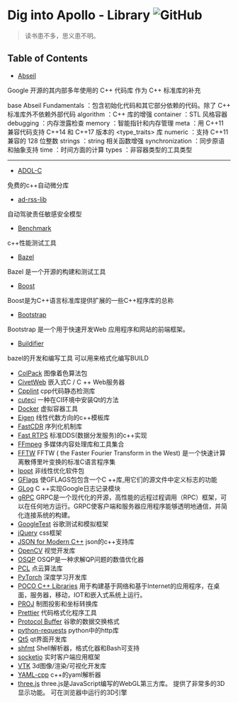 # Dig into Apollo - Library ![GitHub](https://img.shields.io/github/license/daohu527/Dig-into-Apollo.svg?style=popout)  

> 读书患不多，思义患不明。

## Table of Contents

* [Abseil](https://github.com/abseil/abseil-cpp)

Google 开源的其内部多年使用的 C++ 代码库 作为 C++ 标准库的补充

base Abseil Fundamentals ：包含初始化代码和其它部分依赖的代码。除了 C++ 标准库外不依赖外部代码
algorithm ：C++ <algorithm> 库的增强
container ：STL 风格容器
debugging ：内存泄露检查
memory ：智能指针和内存管理
meta ：用 C++11 兼容代码支持 C++14 和 C++17 版本的 <type_traits> 库
numeric ：支持 C++11 兼容的 128 位整数
strings ：string 相关函数增强
synchronization ：同步原语和抽象支持
time ：时间方面的计算
types ：非容器类型的工具类型

---

* [ADOL-C](https://github.com/coin-or/ADOL-C)

免费的c++自动微分库

* [ad-rss-lib](https://github.com/intel/ad-rss-lib)

自动驾驶责任敏感安全模型

* [Benchmark](https://github.com/google/benchmark)

c++性能测试工具

* [Bazel](https://github.com/bazelbuild/bazel)

Bazel 是一个开源的构建和测试工具
* [Boost](http://www.boost.org)

Boost是为C++语言标准库提供扩展的一些C++程序库的总称
* [Bootstrap](https://github.com/twbs/bootstrap)

Bootstrap 是一个用于快速开发Web 应用程序和网站的前端框架。
* [Buildifier](https://github.com/bazelbuild/buildtools)

bazel的开发和编写工具 可以用来格式化编写BUILD
* [ColPack](https://github.com/CSCsw/ColPack)
图像着色算法包
* [CivetWeb](https://github.com/civetweb/civetweb)
嵌入式C / C ++ Web服务器
* [Cpplint](https://github.com/cpplint/cpplint)
cpp代码静态检测库
* [cuteci](https://github.com/hasboeuf/cuteci)
一种在CI环境中安装Qt的方法
* [Docker](https://www.docker.com)
虚拟容器工具
* [Eigen](http://eigen.tuxfamily.org/index.php)
线性代数方向的c++模板库
* [FastCDR](https://github.com/eProsima/Fast-CDR)
序列化机制库
* [Fast RTPS](https://github.com/eProsima/Fast-RTPS)
标准DDS(数据分发服务)的c++实现
* [FFmpeg](https://github.com/FFmpeg/FFmpeg)
多媒体内容处理库和工具集合
* [FFTW](http://www.fftw.org/fftw3_doc/License-and-Copyright.html)
FFTW ( the Faster Fourier Transform in the West) 是一个快速计算离散傅里叶变换的标准C语言程序集
* [Ipopt](https://github.com/coin-or/Ipopt)
非线性优化软件包
* [GFlags](https://github.com/gflags/gflags)
使GFLAGS包包含一个C ++库,用它们的源文件中定义标志的功能
* [GLog](https://github.com/google/glog)
C ++实现Google日志记录模块
* [gRPC](https://github.com/grpc/grpc)
GRPC是一个现代化的开源，高性能的远程过程调用（RPC）框架，可以在任何地方运行。GRPC使客户端和服务器应用程序能够透明地通信，并简化连接系统的构建。
* [GoogleTest](https://github.com/google/googletest)
谷歌测试和模拟框架
* [jQuery](https://jquery.org/)
css框架
* [JSON for Modern C++](https://github.com/nlohmann/json)
json的c++支持库
* [OpenCV](https://opencv.org)
视觉开发库
* [OSQP](https://github.com/oxfordcontrol/osqp)
OSQP是一种求解QP问题的数值优化器
* [PCL](https://github.com/PointCloudLibrary/pcl)
点云算法库
* [PyTorch](https://github.com/pytorch/pytorch)
深度学习开发库
* [POCO C++ Libraries](https://github.com/pocoproject/poco)
用于构建基于网络和基于Internet的应用程序，在桌面，服务器，移动，IOT和嵌入式系统上运行。
* [PROJ](https://github.com/OSGeo/PROJ)
制图投影和坐标转换库
* [Prettier](https://github.com/prettier/prettier)
代码格式化程序工具
* [Protocol Buffer](https://github.com/protocolbuffers/protobuf)
谷歌的数据交换格式
* [python-requests](http://docs.python-requests.org)
python中的http库
* [Qt5](https://doc.qt.io/qt-5)
qt界面开发库
* [shfmt](https://github.com/mvdan/sh)
Shell解析器，格式化器和Bash可支持
* [socketio](https://github.com/socketio/socket.io-client)
实时客户端应用框架
* [VTK](https://github.com/Kitware/VTK)
3d图像/渲染/可视化开发库
* [YAML-cpp](https://github.com/jbeder/yaml-cpp)
c++的yaml解析器
* [three.js](https://threejs.org/)
three.js是JavaScript编写的WebGL第三方库。 提供了非常多的3D显示功能。
可在浏览器中运行的3D引擎